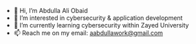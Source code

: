 - 👋 Hi, I’m Abdulla Ali Obaid
- 👀 I’m interested in cybersecurity & application development
- 🌱 I’m currently learning cybersecurity within Zayed University
- 📫 Reach me on my email: aabdullawork@gmail.com
